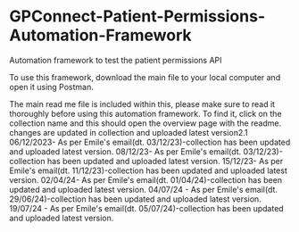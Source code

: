 # GPConnect-Patient-Permissions-Automation-Framework
Automation framework to test the patient permissions API

To use this framework, download the main file to your local computer and open it using Postman.

The main read me file is included within this, please make sure to read it thoroughly before using this automation framework. To find it, click on the collection name and this should open the overview page with the readme.
changes are updated in collection and uploaded latest version2.1
06/12/2023- As per Emile's email(dt. 03/12/23)-collection has been updated and uploaded latest version.
08/12/23- As per Emile's email(dt. 03/12/23)-collection has been updated and uploaded latest version.
15/12/23- As per Emile's email(dt. 11/12/23)-collection has been updated and uploaded latest version.
02/04/24- As per Emile's email(dt. 01/04/24)-collection has been updated and uploaded latest version.
04/07/24 - As per Emile's email(dt. 29/06/24)-collection has been updated and uploaded latest version.
19/07/24 - As per Emile's email(dt. 05/07/24)-collection has been updated and uploaded latest version.
